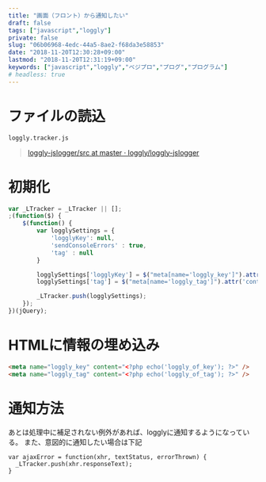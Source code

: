 ```yaml
---
title: "画面（フロント）から通知したい"
draft: false
tags: ["javascript","loggly"]
private: false
slug: "06b06968-4edc-44a5-8ae2-f68da3e58853"
date: "2018-11-20T12:30:28+09:00"
lastmod: "2018-11-20T12:31:19+09:00"
keywords: ["javascript","loggly","ベジプロ","プログ","プログラム"]
# headless: true
---
```


# ファイルの読込
`loggly.tracker.js`

> [loggly-jslogger/src at master · loggly/loggly-jslogger](https://github.com/loggly/loggly-jslogger/tree/master/src)

# 初期化
```js:loggly.tracker.init.js
var _LTracker = _LTracker || [];
;(function($) {
    $(function() {
        var logglySettings = {
            'logglyKey': null,
            'sendConsoleErrors' : true,
            'tag' : null
        }

        logglySettings['logglyKey'] = $("meta[name='loggly_key']").attr('content');
        logglySettings['tag'] = $("meta[name='loggly_tag']").attr('content');

        _LTracker.push(logglySettings);
    });
})(jQuery);
```

# HTMLに情報の埋め込み
```html
<meta name="loggly_key" content="<?php echo('loggly_of_key'); ?>" />
<meta name="loggly_tag" content="<?php echo('loggly_of_tag'); ?>" />
```

# 通知方法
あとは処理中に補足されない例外があれば、logglyに通知するようになっている。
また、意図的に通知したい場合は下記
```js:ajaxのerror時に詳細を通知
var ajaxError = function(xhr, textStatus, errorThrown) {
  _LTracker.push(xhr.responseText);
}
```
